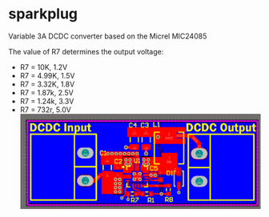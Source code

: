 sparkplug
=========

Variable 3A DCDC converter based on the Micrel MIC24085

The value of R7 determines the output voltage:
- R7 = 10K, 1.2V
- R7 = 4.99K, 1.5V
- R7 = 3.32K, 1.8V
- R7 = 1.87k, 2.5V
- R7 = 1.24k, 3.3V
- R7 = 732r, 5.0V
![Prototype 1](/SparkplugPCB.png)
